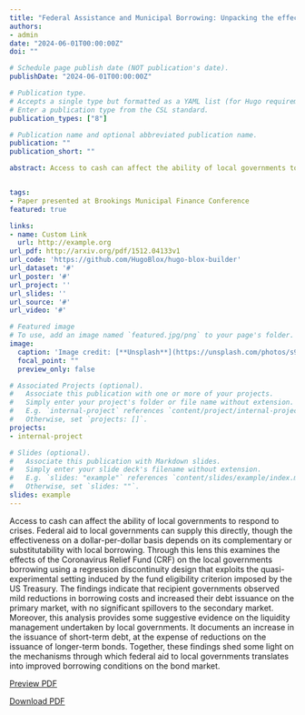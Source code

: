 ```yaml
---
title: "Federal Assistance and Municipal Borrowing: Unpacking the effects of the CARES Act on Government Liquidity Management"
authors:
- admin
date: "2024-06-01T00:00:00Z"
doi: ""

# Schedule page publish date (NOT publication's date).
publishDate: "2024-06-01T00:00:00Z"

# Publication type.
# Accepts a single type but formatted as a YAML list (for Hugo requirements).
# Enter a publication type from the CSL standard.
publication_types: ["8"]

# Publication name and optional abbreviated publication name.
publication: ""
publication_short: ""

abstract: Access to cash can affect the ability of local governments to respond to crises. Federal aid to local governments can supply this directly, though the effectiveness on a dollar-per-dollar basis depends on its complementary or substitutability with local borrowing. Through this lens this examines the effects of the Coronavirus Relief Fund (CRF) on the local governments borrowing using a regression discontinuity design that exploits the quasi-experimental setting induced by the fund eligibility criterion imposed by the US Treasury. The findings indicate that recipient governments observed mild reductions in borrowing costs and increased their debt issuance on the primary market, with no significant spillovers to the secondary market. Moreover, this analysis provides some suggestive evidence on the liquidity management undertaken by local governments. It documents an increase in the issuance of short-term debt, at the expense of reductions on the issuance of longer-term bonds. Together, these findings shed some light on the mechanisms through which federal aid to local governments translates into improved borrowing conditions on the bond market. 


tags:
- Paper presented at Brookings Municipal Finance Conference
featured: true

links:
- name: Custom Link
  url: http://example.org
url_pdf: http://arxiv.org/pdf/1512.04133v1
url_code: 'https://github.com/HugoBlox/hugo-blox-builder'
url_dataset: '#'
url_poster: '#'
url_project: ''
url_slides: ''
url_source: '#'
url_video: '#'

# Featured image
# To use, add an image named `featured.jpg/png` to your page's folder. 
image:
  caption: 'Image credit: [**Unsplash**](https://unsplash.com/photos/s9CC2SKySJM)'
  focal_point: ""
  preview_only: false

# Associated Projects (optional).
#   Associate this publication with one or more of your projects.
#   Simply enter your project's folder or file name without extension.
#   E.g. `internal-project` references `content/project/internal-project/index.md`.
#   Otherwise, set `projects: []`.
projects:
- internal-project

# Slides (optional).
#   Associate this publication with Markdown slides.
#   Simply enter your slide deck's filename without extension.
#   E.g. `slides: "example"` references `content/slides/example/index.md`.
#   Otherwise, set `slides: ""`.
slides: example
---
```


Access to cash can affect the ability of local governments to respond to crises. Federal aid to local governments can supply this directly, though the effectiveness on a dollar-per-dollar basis depends on its complementary or substitutability with local borrowing. Through this lens this examines the effects of the Coronavirus Relief Fund (CRF) on the local governments borrowing using a regression discontinuity design that exploits the quasi-experimental setting induced by the fund eligibility criterion imposed by the US Treasury. The findings indicate that recipient governments observed mild reductions in borrowing costs and increased their debt issuance on the primary market, with no significant spillovers to the secondary market. Moreover, this analysis provides some suggestive evidence on the liquidity management undertaken by local governments. It documents an increase in the issuance of short-term debt, at the expense of reductions on the issuance of longer-term bonds. Together, these findings shed some light on the mechanisms through which federal aid to local governments translates into improved borrowing conditions on the bond market. 

<a href="federal_assistance_cares_act.pdf" target="_blank" class="btn btn-primary">Preview PDF</a>

<a href="federal_assistance_cares_act.pdf" download class="btn btn-secondary">Download PDF</a>
